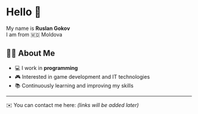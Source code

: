 # Hello 👋

My name is **Ruslan Gokov**  
I am from 🇲🇩 Moldova  

## 👨‍💻 About Me
- 💻 I work in **programming**
- 🎮 Interested in game development and IT technologies  
- 📚 Continuously learning and improving my skills  

---
✉️ You can contact me here: *(links will be added later)*
